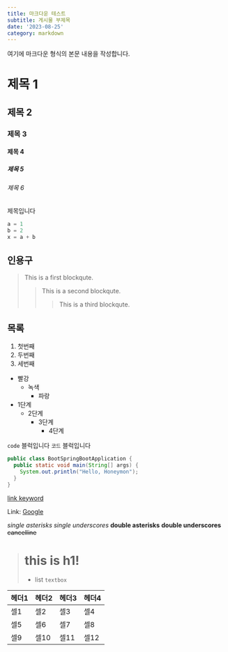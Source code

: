 ```yaml
---
title: 마크다운 테스트
subtitle: 게시물 부제목
date: '2023-08-25'
category: markdown
---
```


여기에 마크다운 형식의 본문 내용을 작성합니다.

# 제목 1
## 제목 2
### 제목 3
#### 제목 4
##### 제목 5
###### 제목 6

제목입니다

```python
a = 1
b = 2 
x = a + b
```
## 인용구 

> This is a first blockqute.
>	> This is a second blockqute.
>	>	> This is a third blockqute.


## 목록

1. 첫번째
2. 두번째
3. 세번째

* 빨강
  * 녹색
    * 파랑
* 1단계
  - 2단계
    + 3단계
      + 4단계

`code` 블럭입니다 `코드` 블럭입니다


```java
public class BootSpringBootApplication {
  public static void main(String[] args) {
    System.out.println("Hello, Honeymon");
  }
}
```

[link keyword][id]

[id]: URL "Optional Title here"

Link: [Google][googlelink]

[googlelink]: https://google.com "Go google"

*single asterisks*
_single underscores_
**double asterisks**
__double underscores__
~~cancelline~~

> # this is h1!
> * list
> `textbox`


|헤더1|헤더2|헤더3|헤더4|
|---|---|---|---|
|셀1|셀2|셀3|셀4|
|셀5|셀6|셀7|셀8|
|셀9|셀10|셀11|셀12|
